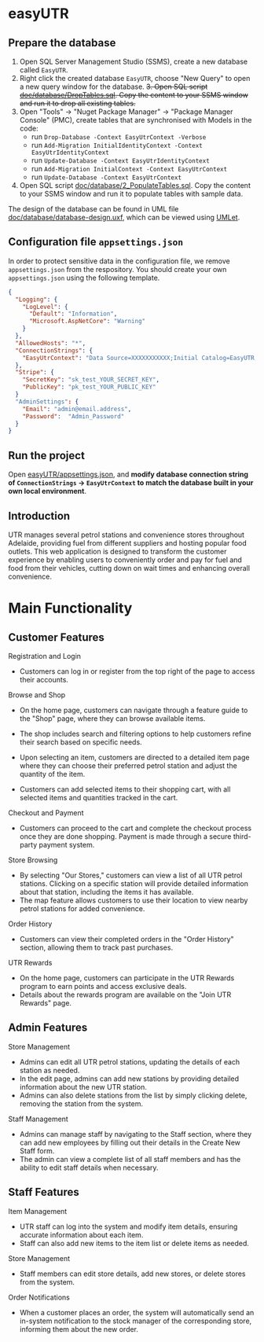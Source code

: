 # easyUTR

## Prepare the database

1. Open SQL Server Management Studio (SSMS), create a new database called `EasyUTR`.
2. Right click the created database `EasyUTR`, choose "New Query" to open a new query window for the database.
~~3. Open SQL script [doc/database/DropTables.sql](doc/database/1_CreateTables.sql). Copy the content to your SSMS window and run it to drop all existing tables.~~
3. Open "Tools" -> "Nuget Package Manager" -> "Package Manager Console" (PMC), create tables that are synchronised with Models in the code:
	- run `Drop-Database -Context EasyUtrContext -Verbose`
	- run `Add-Migration InitialIdentityContext -Context EasyUtrIdentityContext`
	- run `Update-Database -Context EasyUtrIdentityContext`
	- run `Add-Migration InitialContext -Context EasyUtrContext`
	- run `Update-Database -Context EasyUtrContext`
4. Open SQL script [doc/database/2_PopulateTables.sql](doc/database/2_PopulateTables.sql). Copy the content to your SSMS window and run it to populate tables with sample data.

The design of the database can be found in UML file [doc/database/database-design.uxf](doc/database/database-design.uxf), which can be viewed using [UMLet](https://www.umlet.com/).

## Configuration file `appsettings.json`

In order to protect sensitive data in the configuration file, we remove `appsettings.json` from the respository. You should create your own `appsettings.json` using the following template.

```json
{
  "Logging": {
    "LogLevel": {
      "Default": "Information",
      "Microsoft.AspNetCore": "Warning"
    }
  },
  "AllowedHosts": "*",
  "ConnectionStrings": {
    "EasyUtrContext": "Data Source=XXXXXXXXXXX;Initial Catalog=EasyUTR;...etc for your own connection string"
  },
  "Stripe": {
    "SecretKey": "sk_test_YOUR_SECRET_KEY",
    "PublicKey": "pk_test_YOUR_PUBLIC_KEY"
  }
  "AdminSettings": {
    "Email": "admin@email.address",
    "Password":  "Admin_Password"
  }
}
```

## Run the project

Open [easyUTR/appsettings.json](easyUTR/appsettings.json), and **modify database connection string of `ConnectionStrings` -> `EasyUtrContext` to match the database built in your own local environment**.

## Introduction
UTR manages several petrol stations and convenience stores throughout Adelaide, providing fuel from different suppliers and hosting popular food outlets. This web application is designed to transform the customer experience by enabling users to conveniently order and pay for fuel and food from their vehicles, cutting down on wait times and enhancing overall convenience.


# Main Functionality
## Customer Features
Registration and Login
- Customers can log in or register from the top right of the page to access their accounts.

Browse and Shop
- On the home page, customers can navigate through a feature guide to the "Shop" page, where they can browse available items.

- The shop includes search and filtering options to help customers refine their search based on specific needs.
- Upon selecting an item, customers are directed to a detailed item page where they can choose their preferred petrol station and adjust the quantity of the item.
- Customers can add selected items to their shopping cart, with all selected items and quantities tracked in the cart.

Checkout and Payment
- Customers can proceed to the cart and complete the checkout process once they are done shopping.
Payment is made through a secure third-party payment system.

Store Browsing
- By selecting "Our Stores," customers can view a list of all UTR petrol stations.
Clicking on a specific station will provide detailed information about that station, including the items it has available.
- The map feature allows customers to use their location to view nearby petrol stations for added convenience.

Order History
- Customers can view their completed orders in the "Order History" section, allowing them to track past purchases.

UTR Rewards
- On the home page, customers can participate in the UTR Rewards program to earn points and access exclusive deals.
- Details about the rewards program are available on the "Join UTR Rewards" page.



## Admin Features
Store Management
- Admins can edit all UTR petrol stations, updating the details of each station as needed.
- In the edit page, admins can add new stations by providing detailed information about the new UTR station.
- Admins can also delete stations from the list by simply clicking delete, removing the station from the system.

Staff Management
- Admins can manage staff by navigating to the Staff section, where they can add new employees by filling out their details in the Create New Staff form.
- The admin can view a complete list of all staff members and has the ability to edit staff details when necessary.

## Staff Features
Item Management
- UTR staff can log into the system and modify item details, ensuring accurate information about each item.
- Staff can also add new items to the item list or delete items as needed.

Store Management
- Staff members can edit store details, add new stores, or delete stores from the system.

Order Notifications
- When a customer places an order, the system will automatically send an in-system notification to the stock manager of the corresponding store, informing them about the new order.